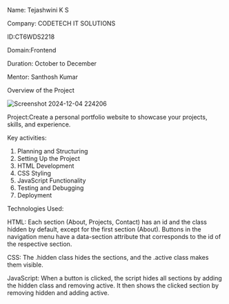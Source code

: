 Name: Tejashwini K S

Company: CODETECH IT SOLUTIONS

ID:CT6WDS2218

Domain:Frontend

Duration: October to December

Mentor: Santhosh Kumar

Overview of the Project

![Screenshot 2024-12-04 224206](https://github.com/user-attachments/assets/2bb0840b-375d-4526-9917-3967a5d9a2dd)


Project:Create a personal portfolio website to showcase your projects, skills, and experience.

Key activities:
1. Planning and Structuring
2. Setting Up the Project
3. HTML Development
4. CSS Styling
5. JavaScript Functionality
6. Testing and Debugging
7. Deployment

Technologies Used:

HTML:
Each section (About, Projects, Contact) has an id and the class hidden by default, except for the first section (About).
Buttons in the navigation menu have a data-section attribute that corresponds to the id of the respective section.

CSS:
The .hidden class hides the sections, and the .active class makes them visible.

JavaScript:
When a button is clicked, the script hides all sections by adding the hidden class and removing active.
It then shows the clicked section by removing hidden and adding active.
